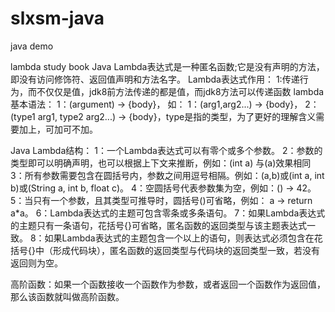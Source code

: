 # slxsm-java
java demo

lambda study book
Java Lambda表达式是一种匿名函数;它是没有声明的方法，即没有访问修饰符、返回值声明和方法名字。
Lambda表达式作用：
1:传递行为，而不仅仅是值，jdk8前方法传递的都是值，而jdk8方法可以传递函数
lambda基本语法：
1：(argument) -> {body}，
如：
1：(arg1,arg2...) -> {body}，
2：(type1 arg1, type2 arg2...) -> {body}，type是指的类型，为了更好的理解含义需要加上，可加可不加。

Java Lambda结构：
1：一个Lambda表达式可以有零个或多个参数。
2：参数的类型即可以明确声明，也可以根据上下文来推断，例如：(int a) 与(a)效果相同
3：所有参数需要包含在圆括号内，参数之间用逗号相隔。例如：(a,b)或(int a, int b)或(String a, int b, float c)。
4：空圆括号代表参数集为空，例如：() -> 42。
5：当只有一个参数，且其类型可推导时，圆括号()可省略，例如： a -> return a*a。
6：Lambda表达式的主题可包含零条或多条语句。
7：如果Lambda表达式的主题只有一条语句，花括号{}可省略，匿名函数的返回类型与该主题表达式一致。
8：如果Lambda表达式的主题包含一个以上的语句，则表达式必须包含在花括号{}中（形成代码块），匿名函数的返回类型与代码块的返回类型一致，若没有返回则为空。

高阶函数：如果一个函数接收一个函数作为参数，或者返回一个函数作为返回值，那么该函数就叫做高阶函数。
